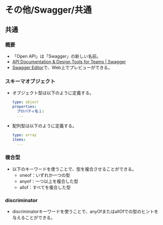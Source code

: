 # その他/Swagger/共通

## 共通

### 概要

- 「Open API」は「Swagger」の新しい名前。
- [API Documentation & Design Tools for Teams | Swagger](https://swagger.io/)
- [Swagger Editor](https://editor.swagger.io/)で、Web上でプレビューができる。

### スキーマオブジェクト

- オブジェクト型は以下のように定義する。

  ```yaml
  type: object
  properties:
    プロパティ名１:
    ...
  ```

- 配列型は以下のように定義する。

  ```yaml
  type: array
  items:
    ...
  ```

### 複合型

- 以下のキーワードを使うことで、型を複合させることができる。
  - oneof：いずれか一つの型
  - anyof：一つ以上を複合した型
  - allof：すべてを複合した型

### discriminator

- discriminatorキーワードを使うことで、anyOfまたはallOfでの型のヒントを与えることができる。

